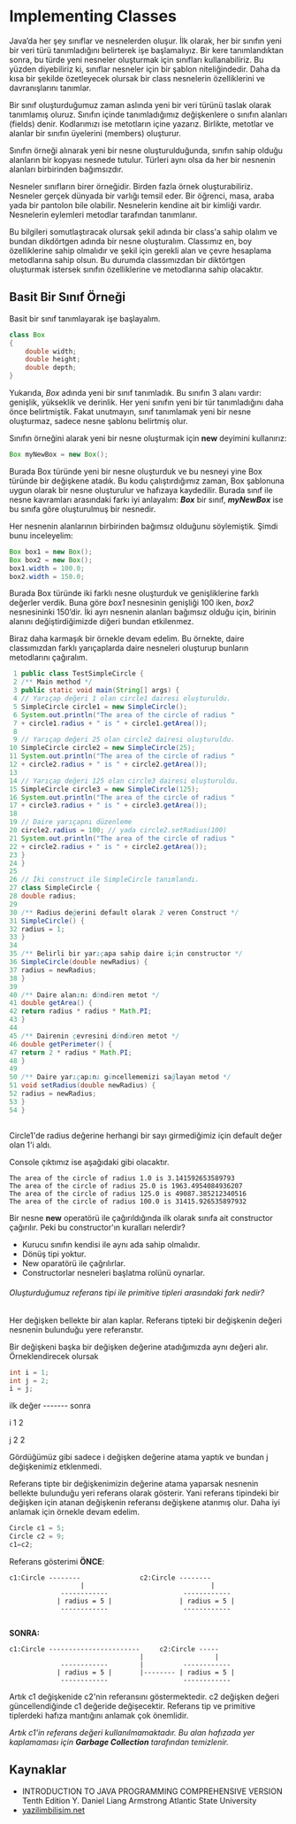 # Implementing Classes

Java’da her şey sınıflar ve nesnelerden oluşur.
İlk olarak, her bir sınıfın yeni bir veri türü tanımladığını belirterek işe başlamalıyız. Bir kere tanımlandıktan sonra, bu türde yeni nesneler oluşturmak için sınıfları kullanabiliriz. Bu yüzden diyebiliriz ki, sınıflar nesneler için bir şablon niteliğindedir. Daha da kısa bir şekilde özetleyecek olursak bir class nesnelerin özelliklerini ve davranışlarını tanımlar. 

Bir sınıf oluşturduğumuz zaman aslında yeni bir veri türünü taslak olarak tanımlamış oluruz. Sınıfın içinde tanımladığımız değişkenlere o sınıfın alanları (fields) denir. Kodlarımızı ise metotların içine yazarız. Birlikte, metotlar ve alanlar bir sınıfın üyelerini (members) oluşturur.

Sınıfın örneği alınarak yeni bir nesne oluşturulduğunda, sınıfın sahip olduğu alanların bir kopyası nesnede tutulur. Türleri aynı olsa da her bir nesnenin alanları birbirinden bağımsızdır.

Nesneler sınıfların birer örneğidir. Birden fazla örnek oluşturabiliriz. Nesneler gerçek dünyada bir varlığı temsil eder. Bir öğrenci, masa, araba yada bir pantolon bile olabilir. Nesnelerin  kendine ait bir kimliği vardır. Nesnelerin eylemleri metodlar tarafından tanımlanır.

Bu bilgileri somutlaştıracak olursak şekil adında bir class'a sahip olalım ve bundan dikdörtgen adında bir nesne oluşturalım. Classımız en, boy özelliklerine sahip olmalıdır ve şekil için gerekli alan ve çevre hesaplama metodlarına sahip olsun. Bu durumda classımızdan bir diktörtgen oluşturmak istersek sınıfın özelliklerine ve metodlarına sahip olacaktır.

## Basit Bir Sınıf Örneği

Basit bir sınıf tanımlayarak işe başlayalım.

```java
class Box
{
    double width;
    double height;
    double depth;
}
```

Yukarıda, _Box_ adında yeni bir sınıf tanımladık. Bu sınıfın 3 alanı vardır: genişlik, yükseklik ve derinlik. Her yeni sınıfın yeni bir tür tanımladığını daha önce belirtmiştik. Fakat unutmayın, sınıf tanımlamak yeni bir nesne oluşturmaz, sadece nesne şablonu belirtmiş olur.

Sınıfın örneğini alarak yeni bir nesne oluşturmak için **new** deyimini kullanırız:

```java
Box myNewBox = new Box();
```

Burada Box türünde yeni bir nesne oluşturduk ve bu nesneyi yine Box türünde bir değişkene atadık. Bu kodu çalıştırdığımız zaman, Box şablonuna uygun olarak bir nesne oluşturulur ve hafızaya kaydedilir. Burada sınıf ile nesne kavramları arasındaki farkı iyi anlayalım: **_Box_** bir sınıf, **_myNewBox_** ise bu sınıfa göre oluşturulmuş bir nesnedir.

Her nesnenin alanlarının birbirinden bağımsız olduğunu söylemiştik. Şimdi bunu inceleyelim:

```java
Box box1 = new Box();
Box box2 = new Box();
box1.width = 100.0;
box2.width = 150.0;
```

Burada Box türünde iki farklı nesne oluşturduk ve genişliklerine farklı değerler verdik. Buna göre _box1_ nesnesinin genişliği 100 iken, _box2_ nesnesininki 150’dir. İki ayrı nesnenin alanları bağımsız olduğu için, birinin alanını değiştirdiğimizde diğeri bundan etkilenmez.

Biraz daha karmaşık bir örnekle devam edelim. Bu örnekte, daire classımızdan farklı yarıçaplarda daire nesneleri oluşturup bunların metodlarını çağıralım.

```java
 1 public class TestSimpleCircle {
 2 /** Main method */
 3 public static void main(String[] args) {
 4 // Yarıçap değeri 1 olan circle1 dairesi oluşturuldu.
 5 SimpleCircle circle1 = new SimpleCircle();
 6 System.out.println("The area of the circle of radius "
 7 + circle1.radius + " is " + circle1.getArea());
 8
 9 // Yarıçap değeri 25 olan circle2 dairesi oluşturuldu.
10 SimpleCircle circle2 = new SimpleCircle(25);
11 System.out.println("The area of the circle of radius "
12 + circle2.radius + " is " + circle2.getArea());
13
14 // Yarıçap değeri 125 olan circle3 dairesi oluşturuldu.
15 SimpleCircle circle3 = new SimpleCircle(125);
16 System.out.println("The area of the circle of radius "
17 + circle3.radius + " is " + circle3.getArea());
18
19 // Daire yarıçapnı düzenleme
20 circle2.radius = 100; // yada circle2.setRadius(100)
21 System.out.println("The area of the circle of radius "
22 + circle2.radius + " is " + circle2.getArea());
23 }
24 }
25
26 // İki construct ile SimpleCircle tanımlandı.
27 class SimpleCircle {
28 double radius;
29
30 /** Radius değerini default olarak 2 veren Construct */
31 SimpleCircle() {
32 radius = 1;
33 }
34
35 /** Belirli bir yarıçapa sahip daire için constructor */
36 SimpleCircle(double newRadius) {
37 radius = newRadius;
38 }
39
40 /** Daire alanını döndüren metot */
41 double getArea() {
42 return radius * radius * Math.PI;
43 }
44
45 /** Dairenin çevresini döndüren metot */
46 double getPerimeter() {
47 return 2 * radius * Math.PI;
48 }
49
50 /** Daire yarıçapını güncellememizi sağlayan metod */
51 void setRadius(double newRadius) {
52 radius = newRadius;
53 }
54 }
    
```



Circle1'de radius değerine herhangi bir sayı girmediğimiz için default değer olan 1'i aldı.

Console çıktımız ise aşağıdaki gibi olacaktır.



```console
The area of the circle of radius 1.0 is 3.141592653589793
The area of the circle of radius 25.0 is 1963.4954084936207
The area of the circle of radius 125.0 is 49087.385212340516
The area of the circle of radius 100.0 is 31415.926535897932
```



Bir nesne **new** operatörü ile çağırıldığında ilk olarak sınıfa ait constructor çağırılır. Peki bu constructor'ın kuralları nelerdir?

- Kurucu sınıfın kendisi ile aynı ada sahip olmalıdır.
- Dönüş tipi yoktur.
- New oparatörü ile çağrılırlar.
- Constructorlar nesneleri başlatma rolünü oynarlar.


###### Oluşturduğumuz referans tipi ile primitive tipleri arasındaki fark nedir?

Her değişken bellekte bir alan kaplar. Referans tipteki bir değişkenin değeri nesnenin bulunduğu yere referanstır.

Bir değişkeni başka bir değişken değerine atadığımızda aynı değeri alır. Örneklendirecek olursak

```java
int i = 1;
int j = 2;
i = j;
```

   ilk değer ------- sonra

i    1                 2

j    2                 2

 Gördüğümüz gibi sadece i değişken değerine atama yaptık ve bundan j değişkenimiz etklenmedi.



Referans tipte bir değişkenimizin değerine atama yaparsak nesnenin bellekte bulunduğu yeri referans olarak gösterir. Yani referans tipindeki bir değişken için atanan değişkenin referansı değişkene atanmış olur. Daha iyi anlamak için örnekle devam edelim. 

```java
Circle c1 = 5;
Circle c2 = 9;
c1=c2;
```

 Referans gösterimi **ÖNCE**:

```
c1:Circle --------               c2:Circle --------
                  |                                |
             ------------                   ------------
            | radius = 5 |                 | radius = 5 |
             ------------                   ------------
 
```

**SONRA:**

```
c1:Circle -----------------------     c2:Circle -----
                                 |                  |
             ------------        |          ------------
            | radius = 5 |       |-------- | radius = 5 |
             ------------                   ------------
```

Artık c1 değişkenide c2'nin referansını göstermektedir. c2 değişken değeri güncellendiğinde c1 değeride değişecektir. Referans tip ve primitive tiplerdeki hafıza mantığını anlamak çok önemlidir.

*Artık c1'in referans değeri kullanılmamaktadır. Bu alan hafızada yer kaplamaması için **Garbage Collection** tarafından temizlenir.* 

## Kaynaklar

- INTRODUCTION TO JAVA PROGRAMMING COMPREHENSIVE VERSION Tenth Edition Y. Daniel Liang Armstrong Atlantic State University
- [yazilimbilisim.net](https://www.yazilimbilisim.net/java/java-sinif-ve-nesne-olusturma/)

